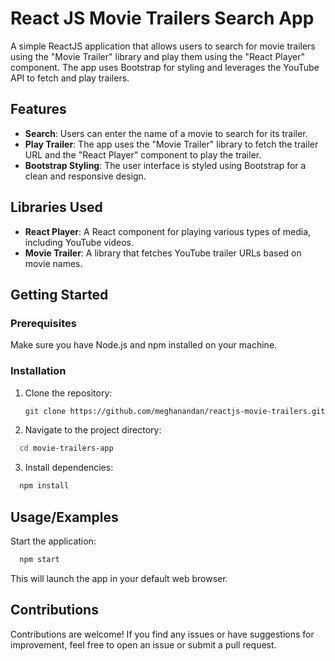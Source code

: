 # React JS Movie Trailers Search App

A simple ReactJS application that allows users to search for movie trailers using the "Movie Trailer" library and play them using the "React Player" component. The app uses Bootstrap for styling and leverages the YouTube API to fetch and play trailers.

## Features

- **Search**: Users can enter the name of a movie to search for its trailer.
- **Play Trailer**: The app uses the "Movie Trailer" library to fetch the trailer URL and the "React Player" component to play the trailer.
- **Bootstrap Styling**: The user interface is styled using Bootstrap for a clean and responsive design.

## Libraries Used

- **React Player**: A React component for playing various types of media, including YouTube videos.
- **Movie Trailer**: A library that fetches YouTube trailer URLs based on movie names.

## Getting Started

### Prerequisites

Make sure you have Node.js and npm installed on your machine.

### Installation

1. Clone the repository:

   ```bash
   git clone https://github.com/meghanandan/reactjs-movie-trailers.git

2. Navigate to the project directory:

```bash
  cd movie-trailers-app
```
3. Install dependencies:

```bash
  npm install
```

## Usage/Examples

Start the application:

```bash
  npm start
```
This will launch the app in your default web browser.

## Contributions
Contributions are welcome! If you find any issues or have suggestions for improvement, feel free to open an issue or submit a pull request.
